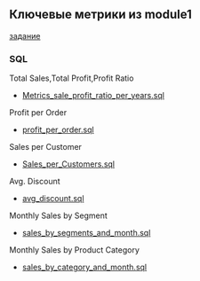 ## Ключевые метрики из module1
  [задание](https://github.com/Data-Learn/data-engineering/tree/master/DE-101%20Modules/Module01/DE%20-%20101%20Lab%201.1#%D0%B0%D0%BD%D0%B0%D0%BB%D0%B8%D1%82%D0%B8%D0%BA%D0%B0-%D0%B2-excel)
### SQL 
Total Sales,Total Profit,Profit Ratio
* [Metrics_sale_profit_ratio_per_years.sql](https://github.com/alexkuzh/DE-101/blob/main/Module2/Metrics_sql/Metrics_sale_profit_ratio_per_years.sql)

Profit per Order
* [profit_per_order.sql](https://github.com/alexkuzh/DE-101/blob/main/Module2/Metrics_sql/profit_per_order.sql)

Sales per Customer
* [Sales_per_Customers.sql](https://github.com/alexkuzh/DE-101/blob/main/Module2/Metrics_sql/Sales_per_Customers.sql)

Avg. Discount
* [avg_discount.sql](https://github.com/alexkuzh/DE-101/blob/main/Module2/Metrics_sql/avg_discount.sql)

Monthly Sales by Segment
* [sales_by_segments_and_month.sql](https://github.com/alexkuzh/DE-101/blob/main/Module2/Metrics_sql/sales_by_segments_and_month.sql)

Monthly Sales by Product Category
* [sales_by_category_and_month.sql](https://github.com/alexkuzh/DE-101/blob/main/Module2/Metrics_sql/sales_by_category_and_month.sql)

